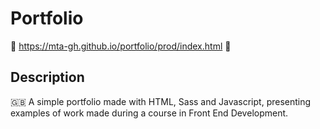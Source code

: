 # Portfolio
🔗 https://mta-gh.github.io/portfolio/prod/index.html 🔗

## Description

🇬🇧 A simple portfolio made with HTML, Sass and Javascript, presenting examples of work made during a course in Front End Development.
